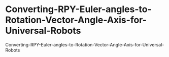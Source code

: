 # Converting-RPY-Euler-angles-to-Rotation-Vector-Angle-Axis-for-Universal-Robots
Converting-RPY-Euler-angles-to-Rotation-Vector-Angle-Axis-for-Universal-Robots
